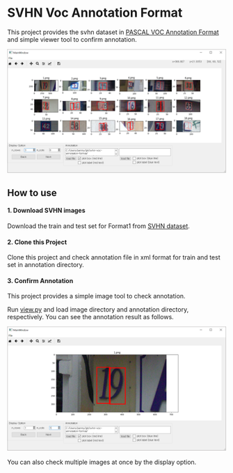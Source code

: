 
# SVHN Voc Annotation Format

This project provides the svhn dataset in [PASCAL VOC Annotation Format](http://host.robots.ox.ac.uk/pascal/VOC/voc2007/) and 
simple viewer tool to confirm annotation.

<img src="example/view.png">

## How to use

#### 1. Download SVHN images

Download the train and test set for Format1 from [SVHN dataset](http://ufldl.stanford.edu/housenumbers/).

#### 2. Clone this Project

Clone this project and check annotation file in xml format for train and test set in annotation directory.

#### 3. Confirm Annotation

This project provides a simple image tool to check annotation.

Run [view.py](https://github.com/penny4860/svhn-voc-annotation-format/blob/master/view.py) and load image directory and annotation directory, respectively. You can see the annotation result as follows.

<img src="example/view2.png">

You can also check multiple images at once by the display option.

